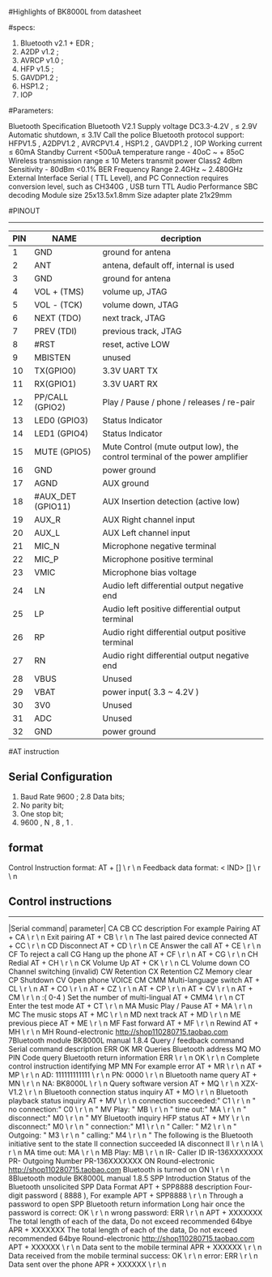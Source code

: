 #Highlights of BK8000L from datasheet

#specs:

1) Bluetooth v2.1 + EDR ;
2) A2DP v1.2 ;
3) AVRCP v1.0 ;
4) HFP v1.5 ;
5) GAVDP1.2 ;
6) HSP1.2 ;
7) IOP


#Parameters:

Bluetooth Specification Bluetooth V2.1
Supply voltage DC3.3-4.2V , ≤ 2.9V Automatic shutdown, ≤ 3.1V Call the police
Bluetooth protocol support: HFPV1.5 , A2DPV1.2 , AVRCPV1.4 , HSP1.2 , GAVDP1.2 , IOP
Working current ≤ 60mA
Standby Current <500uA
temperature range - 40oC ~ + 85oC
Wireless transmission range ≤ 10 Meters
transmit power Class2 4dbm
Sensitivity - 80dBm <0.1% BER
Frequency Range 2.4GHz ~ 2.480GHz
External Interface Serial ( TTL Level), and PC Connection requires conversion level, such as CH340G , USB turn TTL
Audio Performance SBC decoding
Module size 25x13.5x1.8mm
Size adapter plate 21x29mm


#PINOUT

---------------------------
| PIN | NAME | decription |
|-----|------|------------|
| 1 | GND | ground for antena |
| 2 | ANT | antena, default off, internal is used |
| 3 | GND | ground for antena |
| 4 | VOL + (TMS) | volume up, JTAG |
| 5 | VOL - (TCK) | volume down, JTAG |
| 6 | NEXT (TDO) | next track, JTAG |
| 7 | PREV (TDI) | previous track, JTAG |
| 8 | #RST | reset, active LOW |
| 9 | MBISTEN | unused |
| 10 | TX(GPIO0) | 3.3V UART TX |
| 11 | RX(GPIO1) | 3.3V UART RX |
| 12 | PP/CALL (GPIO2) | Play / Pause / phone / releases / re-pair |
| 13 | LED0 (GPIO3) | Status Indicator |
| 14 | LED1 (GPIO4) | Status Indicator |
| 15 | MUTE (GPIO5) | Mute Control (mute output low), the control terminal of the power amplifier |
| 16 | GND | power ground |
| 17 | AGND | AUX ground |
| 18 | #AUX_DET (GPIO11) | AUX Insertion detection (active low) |
| 19 | AUX_R | AUX Right channel input |
| 20 | AUX_L | AUX Left channel input |
| 21 | MIC_N | Microphone negative terminal |
| 22 | MIC_P | Microphone positive terminal |
| 23 | VMIC | Microphone bias voltage |
| 24 | LN | Audio left differential output negative end |
| 25 | LP | Audio left positive differential output terminal |
| 26 | RP | Audio right differential output positive terminal |
| 27 | RN | Audio right differential output negative end |
| 28 | VBUS | Unused |
| 29 | VBAT | power input( 3.3 ~ 4.2V ) |
| 30 | 3V0 | Unused |
| 31 | ADC | Unused |
| 32 | GND | power ground |


#AT instruction

## Serial Configuration

1. Baud Rate 9600 ;
2.8 Data bits;
3. No parity bit;
4. One stop bit;
5. 9600 , N , 8 , 1 .

## format

Control Instruction format: AT + <CMD> [<param>] \ r \ n
Feedback data format: < IND> [<param>] \ r \ n

## Control instructions



-------------
|Serial command| parameter|
CA
CB
CC
description
For example
Pairing AT + CA \ r \ n
Exit pairing AT + CB \ r \ n
The last paired device connected
AT + CC \ r \ n
CD Disconnect AT + CD \ r \ n
CE Answer the call AT + CE \ r \ n
CF To reject a call
CG
Hang up the phone
AT + CF \ r \ n
AT + CG \ r \ n
CH Redial AT + CH \ r \ n
CK Volume Up AT + CK \ r \ n
CL Volume down
CO
Channel switching (invalid)
CW Retention
CX Retention
CZ Memory clear
CP Shutdown
CV
Open phone VOICE
CM
CMM
Multi-language switch
AT + CL \ r \ n
AT + CO \ r \ n
AT + CZ \ r \ n
AT + CP \ r \ n
AT + CV \ r \ n
AT + CM \ r \ n
<Number> :( 0-4 ) Set the number of multi-lingual AT + CMM4 \ r \ n
CT Enter the test mode AT + CT \ r \ n
MA Music Play / Pause AT + MA \ r \ n
MC
The music stops
AT + MC \ r \ n
MD next track AT + MD \ r \ n
ME previous piece AT + ME \ r \ n
MF Fast forward AT + MF \ r \ n
Rewind AT + MH \ r \ n
MH
Round-electronic http://shop110280715.taobao.com
7Bluetooth module BK8000L manual
1.8.4 Query / feedback command
Serial command
description
ERR
OK
MR
Queries Bluetooth address
MQ
MO
PIN Code query
Bluetooth return information
ERR \ r \ n
OK \ r \ n
Complete control instruction identifying
MP
MN
For example
error
AT + MR \ r \ n
AT + MP \ r \ n
AD: 111111111111 \ r \ n
PN: 0000 \ r \ n
Bluetooth name query AT + MN \ r \ n NA: BK8000L \ r \ n
Query software version AT + MQ \ r \ n XZX-V1.2 \ r \ n
Bluetooth connection status inquiry AT + MO \ r \ n
Bluetooth playback status inquiry AT + MV \ r \ n
connection succeeded:" C1 \ r \ n "
no connection:" C0 \ r \ n "
MV
Play: " MB \ r \ n "
time out:" MA \ r \ n "
disconnect:" M0 \ r \ n "
MY
Bluetooth inquiry HFP status
AT + MY \ r \ n
disconnect:" M0 \ r \ n "
connection:" M1 \ r \ n "
Caller: " M2 \ r \ n "
Outgoing: " M3 \ r \ n "
calling:" M4 \ r \ n "
The following is the Bluetooth initiative sent to the state
II
connection succeeded
IA
disconnect
II \ r \ n
IA \ r \ n
MA time out: MA \ r \ n
MB Play: MB \ r \ n
IR- <Number> Caller ID IR-136XXXXXXX
PR- <Number> Outgoing Number PR-136XXXXXXX
ON
Round-electronic http://shop110280715.taobao.com
Bluetooth is turned on
ON \ r \ n
8Bluetooth module BK8000L manual
1.8.5 SPP Introduction
Status of the Bluetooth unsolicited
SPP Data Format
APT + SPP8888
description
Four-digit password ( 8888 ),
For example
APT + SPP8888 \ r \ n
Through a password to open SPP
Bluetooth return information
Long hair once the password is
correct: OK \ r \ n
wrong password: ERR \ r \ n
APT + XXXXXXX The total length of each of the data,
Do not exceed recommended 64bye
APR + XXXXXXX The total length of each of the data,
Do not exceed recommended 64bye
Round-electronic http://shop110280715.taobao.com
APT + XXXXXX \ r \ n
Data sent to the mobile terminal
APR + XXXXXX \ r \ n
Data received from the mobile terminal
success: OK \ r \ n
error: ERR \ r \ n
Data sent over the phone
APR + XXXXXX \ r \ n


